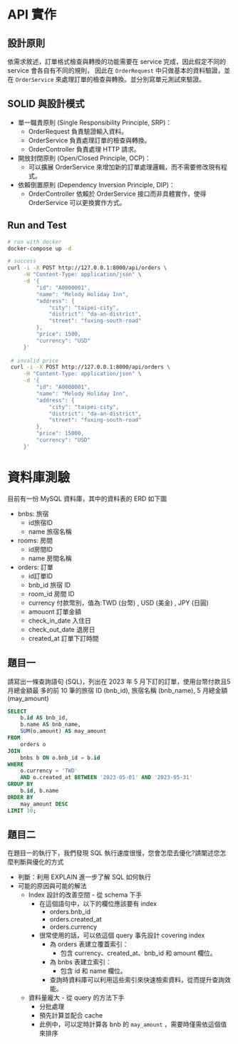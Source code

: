# API 實作

## 設計原則
依需求敘述，訂單格式檢查與轉換的功能需要在 service 完成，因此假定不同的 service 會各自有不同的規則，
因此在 `OrderRequest` 中只做基本的資料驗證，並在 `OrderService` 來處理訂單的檢查與轉換。並分別寫單元測試來驗證。

## SOLID 與設計模式
* 單一職責原則 (Single Responsibility Principle, SRP)：
    * OrderRequest 負責驗證輸入資料。
    * OrderService 負責處理訂單的檢查與轉換。
    * OrderController 負責處理 HTTP 請求。
* 開放封閉原則 (Open/Closed Principle, OCP)：
    * 可以擴展 OrderService 來增加新的訂單處理邏輯，而不需要修改現有程式。
* 依賴倒置原則 (Dependency Inversion Principle, DIP)：
    * OrderController 依賴於 OrderService 接口而非具體實作，使得 OrderService 可以更換實作方式。

## Run and Test
```bash
# run with docker
docker-compose up -d

# success
curl -i -X POST http://127.0.0.1:8000/api/orders \
     -H "Content-Type: application/json" \
     -d '{
         "id": "A0000001",
         "name": "Melody Holiday Inn",
         "address": {
             "city": "taipei-city",
             "district": "da-an-district",
             "street": "fuxing-south-road"
         },
         "price": 1500,
         "currency": "USD"
     }'
     
 # invalid price
 curl -i -X POST http://127.0.0.1:8000/api/orders \
     -H "Content-Type: application/json" \
     -d '{
         "id": "A0000001",
         "name": "Melody Holiday Inn",
         "address": {
             "city": "taipei-city",
             "district": "da-an-district",
             "street": "fuxing-south-road"
         },
         "price": 15000,
         "currency": "USD"
     }'
```

# 資料庫測驗
目前有一份 MySQL 資料庫，其中的資料表的 ERD 如下圖
- bnbs: 旅宿
    - id旅宿ID
    - name 旅宿名稱
- rooms: 房間
    - id房間ID
    - name 房間名稱
- orders: 訂單
    - id訂單ID
    - bnb_id 旅宿 ID
    - room_id 房間 ID
    - currency 付款幣別，值為:TWD (台幣) , USD (美金) , JPY (日圓)
    - amouont 訂單金額
    - check_in_date 入住日
    - check_out_date 退房日
    - created_at 訂單下訂時間

## 題目一
請寫出一條查詢語句 (SQL)，列出在 2023 年 5 月下訂的訂單，使用台幣付款且5月總金額最 多的前 10 筆的旅宿 ID (bnb_id), 旅宿名稱 (bnb_name), 5 月總金額 (may_amount)

```sql
SELECT 
    b.id AS bnb_id,
    b.name AS bnb_name,
    SUM(o.amount) AS may_amount
FROM 
    orders o
JOIN 
    bnbs b ON o.bnb_id = b.id
WHERE 
    o.currency = 'TWD' 
    AND o.created_at BETWEEN '2023-05-01' AND '2023-05-31'
GROUP BY 
    b.id, b.name
ORDER BY 
    may_amount DESC
LIMIT 10;

```
## 題目二
在題目一的執行下，我們發現 SQL 執行速度很慢，您會怎麼去優化?請闡述您怎麼判斷與優化的方式

- 判斷：利用 EXPLAIN 進一步了解 SQL 如何執行
- 可能的原因與可能的解法
  - Index 設計的改善空間 - 從 schema 下手
      - 在這個語句中，以下的欄位應該要有 index
          - orders.bnb_id
          - orders.created_at
          - orders.currency
      - 很常使用的話，可以依這個 query 事先設計 covering index
          - 為 orders 表建立覆蓋索引：
              - 包含 currency、created_at、bnb_id 和 amount 欄位。
          - 為 bnbs 表建立索引：
              - 包含 id 和 name 欄位。
          - 查詢時資料庫可以利用這些索引來快速檢索資料，從而提升查詢效能。
  - 資料量龐大 - 從 query 的方法下手
      - 分批處理
      - 預先計算並配合 cache
      - 此例中，可以定時計算各 bnb 的 `may_amount` ，需要時僅需依這個值來排序
